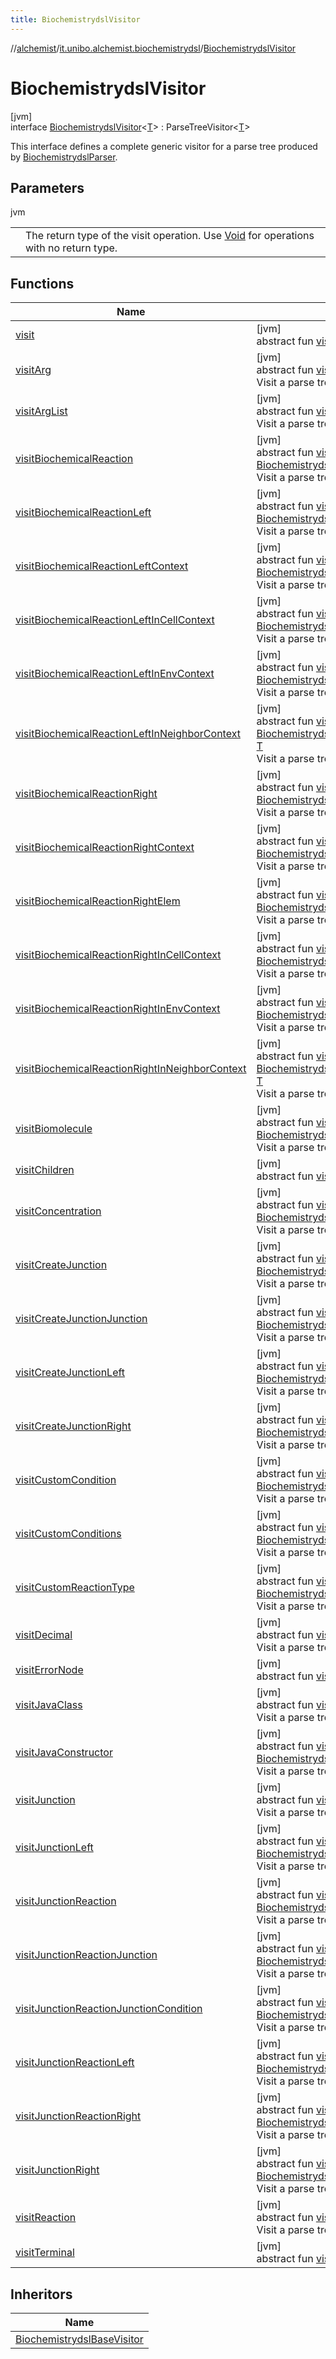 ```yaml
---
title: BiochemistrydslVisitor
---
```

//[alchemist](../../../index.html)/[it.unibo.alchemist.biochemistrydsl](../index.html)/[BiochemistrydslVisitor](index.html)



# BiochemistrydslVisitor



[jvm]\
interface [BiochemistrydslVisitor](index.html)<[T](index.html)> : ParseTreeVisitor<[T](../../it.unibo.alchemist.model.implementations.reactions/-chemical-reaction/index.html)> 

This interface defines a complete generic visitor for a parse tree produced by [BiochemistrydslParser](../-biochemistrydsl-parser/index.html).



## Parameters


jvm

| | |
|---|---|
| <T> | The return type of the visit operation. Use [Void](https://docs.oracle.com/javase/8/docs/api/java/lang/Void.html) for operations with no return type. |



## Functions


| Name | Summary |
|---|---|
| [visit](index.html#-1843616136%2FFunctions%2F-134779887) | [jvm]<br>abstract fun [visit](index.html#-1843616136%2FFunctions%2F-134779887)(p: ParseTree): [T](../../it.unibo.alchemist.model.implementations.reactions/-chemical-reaction/index.html) |
| [visitArg](visit-arg.html) | [jvm]<br>abstract fun [visitArg](visit-arg.html)(ctx: [BiochemistrydslParser.ArgContext](../-biochemistrydsl-parser/-arg-context/index.html)): [T](../../it.unibo.alchemist.model.implementations.reactions/-chemical-reaction/index.html)<br>Visit a parse tree produced by [arg](../-biochemistrydsl-parser/arg.html). |
| [visitArgList](visit-arg-list.html) | [jvm]<br>abstract fun [visitArgList](visit-arg-list.html)(ctx: [BiochemistrydslParser.ArgListContext](../-biochemistrydsl-parser/-arg-list-context/index.html)): [T](../../it.unibo.alchemist.model.implementations.reactions/-chemical-reaction/index.html)<br>Visit a parse tree produced by [argList](../-biochemistrydsl-parser/arg-list.html). |
| [visitBiochemicalReaction](visit-biochemical-reaction.html) | [jvm]<br>abstract fun [visitBiochemicalReaction](visit-biochemical-reaction.html)(ctx: [BiochemistrydslParser.BiochemicalReactionContext](../-biochemistrydsl-parser/-biochemical-reaction-context/index.html)): [T](../../it.unibo.alchemist.model.implementations.reactions/-chemical-reaction/index.html)<br>Visit a parse tree produced by [biochemicalReaction](../-biochemistrydsl-parser/biochemical-reaction.html). |
| [visitBiochemicalReactionLeft](visit-biochemical-reaction-left.html) | [jvm]<br>abstract fun [visitBiochemicalReactionLeft](visit-biochemical-reaction-left.html)(ctx: [BiochemistrydslParser.BiochemicalReactionLeftContext](../-biochemistrydsl-parser/-biochemical-reaction-left-context/index.html)): [T](../../it.unibo.alchemist.model.implementations.reactions/-chemical-reaction/index.html)<br>Visit a parse tree produced by [biochemicalReactionLeft](../-biochemistrydsl-parser/biochemical-reaction-left.html). |
| [visitBiochemicalReactionLeftContext](visit-biochemical-reaction-left-context.html) | [jvm]<br>abstract fun [visitBiochemicalReactionLeftContext](visit-biochemical-reaction-left-context.html)(ctx: [BiochemistrydslParser.BiochemicalReactionLeftContextContext](../-biochemistrydsl-parser/-biochemical-reaction-left-context-context/index.html)): [T](../../it.unibo.alchemist.model.implementations.reactions/-chemical-reaction/index.html)<br>Visit a parse tree produced by [biochemicalReactionLeftContext](../-biochemistrydsl-parser/biochemical-reaction-left-context.html). |
| [visitBiochemicalReactionLeftInCellContext](visit-biochemical-reaction-left-in-cell-context.html) | [jvm]<br>abstract fun [visitBiochemicalReactionLeftInCellContext](visit-biochemical-reaction-left-in-cell-context.html)(ctx: [BiochemistrydslParser.BiochemicalReactionLeftInCellContextContext](../-biochemistrydsl-parser/-biochemical-reaction-left-in-cell-context-context/index.html)): [T](../../it.unibo.alchemist.model.implementations.reactions/-chemical-reaction/index.html)<br>Visit a parse tree produced by [biochemicalReactionLeftInCellContext](../-biochemistrydsl-parser/biochemical-reaction-left-in-cell-context.html). |
| [visitBiochemicalReactionLeftInEnvContext](visit-biochemical-reaction-left-in-env-context.html) | [jvm]<br>abstract fun [visitBiochemicalReactionLeftInEnvContext](visit-biochemical-reaction-left-in-env-context.html)(ctx: [BiochemistrydslParser.BiochemicalReactionLeftInEnvContextContext](../-biochemistrydsl-parser/-biochemical-reaction-left-in-env-context-context/index.html)): [T](../../it.unibo.alchemist.model.implementations.reactions/-chemical-reaction/index.html)<br>Visit a parse tree produced by [biochemicalReactionLeftInEnvContext](../-biochemistrydsl-parser/biochemical-reaction-left-in-env-context.html). |
| [visitBiochemicalReactionLeftInNeighborContext](visit-biochemical-reaction-left-in-neighbor-context.html) | [jvm]<br>abstract fun [visitBiochemicalReactionLeftInNeighborContext](visit-biochemical-reaction-left-in-neighbor-context.html)(ctx: [BiochemistrydslParser.BiochemicalReactionLeftInNeighborContextContext](../-biochemistrydsl-parser/-biochemical-reaction-left-in-neighbor-context-context/index.html)): [T](../../it.unibo.alchemist.model.implementations.reactions/-chemical-reaction/index.html)<br>Visit a parse tree produced by [biochemicalReactionLeftInNeighborContext](../-biochemistrydsl-parser/biochemical-reaction-left-in-neighbor-context.html). |
| [visitBiochemicalReactionRight](visit-biochemical-reaction-right.html) | [jvm]<br>abstract fun [visitBiochemicalReactionRight](visit-biochemical-reaction-right.html)(ctx: [BiochemistrydslParser.BiochemicalReactionRightContext](../-biochemistrydsl-parser/-biochemical-reaction-right-context/index.html)): [T](../../it.unibo.alchemist.model.implementations.reactions/-chemical-reaction/index.html)<br>Visit a parse tree produced by [biochemicalReactionRight](../-biochemistrydsl-parser/biochemical-reaction-right.html). |
| [visitBiochemicalReactionRightContext](visit-biochemical-reaction-right-context.html) | [jvm]<br>abstract fun [visitBiochemicalReactionRightContext](visit-biochemical-reaction-right-context.html)(ctx: [BiochemistrydslParser.BiochemicalReactionRightContextContext](../-biochemistrydsl-parser/-biochemical-reaction-right-context-context/index.html)): [T](../../it.unibo.alchemist.model.implementations.reactions/-chemical-reaction/index.html)<br>Visit a parse tree produced by [biochemicalReactionRightContext](../-biochemistrydsl-parser/biochemical-reaction-right-context.html). |
| [visitBiochemicalReactionRightElem](visit-biochemical-reaction-right-elem.html) | [jvm]<br>abstract fun [visitBiochemicalReactionRightElem](visit-biochemical-reaction-right-elem.html)(ctx: [BiochemistrydslParser.BiochemicalReactionRightElemContext](../-biochemistrydsl-parser/-biochemical-reaction-right-elem-context/index.html)): [T](../../it.unibo.alchemist.model.implementations.reactions/-chemical-reaction/index.html)<br>Visit a parse tree produced by [biochemicalReactionRightElem](../-biochemistrydsl-parser/biochemical-reaction-right-elem.html). |
| [visitBiochemicalReactionRightInCellContext](visit-biochemical-reaction-right-in-cell-context.html) | [jvm]<br>abstract fun [visitBiochemicalReactionRightInCellContext](visit-biochemical-reaction-right-in-cell-context.html)(ctx: [BiochemistrydslParser.BiochemicalReactionRightInCellContextContext](../-biochemistrydsl-parser/-biochemical-reaction-right-in-cell-context-context/index.html)): [T](../../it.unibo.alchemist.model.implementations.reactions/-chemical-reaction/index.html)<br>Visit a parse tree produced by [biochemicalReactionRightInCellContext](../-biochemistrydsl-parser/biochemical-reaction-right-in-cell-context.html). |
| [visitBiochemicalReactionRightInEnvContext](visit-biochemical-reaction-right-in-env-context.html) | [jvm]<br>abstract fun [visitBiochemicalReactionRightInEnvContext](visit-biochemical-reaction-right-in-env-context.html)(ctx: [BiochemistrydslParser.BiochemicalReactionRightInEnvContextContext](../-biochemistrydsl-parser/-biochemical-reaction-right-in-env-context-context/index.html)): [T](../../it.unibo.alchemist.model.implementations.reactions/-chemical-reaction/index.html)<br>Visit a parse tree produced by [biochemicalReactionRightInEnvContext](../-biochemistrydsl-parser/biochemical-reaction-right-in-env-context.html). |
| [visitBiochemicalReactionRightInNeighborContext](visit-biochemical-reaction-right-in-neighbor-context.html) | [jvm]<br>abstract fun [visitBiochemicalReactionRightInNeighborContext](visit-biochemical-reaction-right-in-neighbor-context.html)(ctx: [BiochemistrydslParser.BiochemicalReactionRightInNeighborContextContext](../-biochemistrydsl-parser/-biochemical-reaction-right-in-neighbor-context-context/index.html)): [T](../../it.unibo.alchemist.model.implementations.reactions/-chemical-reaction/index.html)<br>Visit a parse tree produced by [biochemicalReactionRightInNeighborContext](../-biochemistrydsl-parser/biochemical-reaction-right-in-neighbor-context.html). |
| [visitBiomolecule](visit-biomolecule.html) | [jvm]<br>abstract fun [visitBiomolecule](visit-biomolecule.html)(ctx: [BiochemistrydslParser.BiomoleculeContext](../-biochemistrydsl-parser/-biomolecule-context/index.html)): [T](../../it.unibo.alchemist.model.implementations.reactions/-chemical-reaction/index.html)<br>Visit a parse tree produced by [biomolecule](../-biochemistrydsl-parser/biomolecule.html). |
| [visitChildren](index.html#-1430787268%2FFunctions%2F-134779887) | [jvm]<br>abstract fun [visitChildren](index.html#-1430787268%2FFunctions%2F-134779887)(p: RuleNode): [T](../../it.unibo.alchemist.model.implementations.reactions/-chemical-reaction/index.html) |
| [visitConcentration](visit-concentration.html) | [jvm]<br>abstract fun [visitConcentration](visit-concentration.html)(ctx: [BiochemistrydslParser.ConcentrationContext](../-biochemistrydsl-parser/-concentration-context/index.html)): [T](../../it.unibo.alchemist.model.implementations.reactions/-chemical-reaction/index.html)<br>Visit a parse tree produced by [concentration](../-biochemistrydsl-parser/concentration.html). |
| [visitCreateJunction](visit-create-junction.html) | [jvm]<br>abstract fun [visitCreateJunction](visit-create-junction.html)(ctx: [BiochemistrydslParser.CreateJunctionContext](../-biochemistrydsl-parser/-create-junction-context/index.html)): [T](../../it.unibo.alchemist.model.implementations.reactions/-chemical-reaction/index.html)<br>Visit a parse tree produced by [createJunction](../-biochemistrydsl-parser/create-junction.html). |
| [visitCreateJunctionJunction](visit-create-junction-junction.html) | [jvm]<br>abstract fun [visitCreateJunctionJunction](visit-create-junction-junction.html)(ctx: [BiochemistrydslParser.CreateJunctionJunctionContext](../-biochemistrydsl-parser/-create-junction-junction-context/index.html)): [T](../../it.unibo.alchemist.model.implementations.reactions/-chemical-reaction/index.html)<br>Visit a parse tree produced by [createJunctionJunction](../-biochemistrydsl-parser/create-junction-junction.html). |
| [visitCreateJunctionLeft](visit-create-junction-left.html) | [jvm]<br>abstract fun [visitCreateJunctionLeft](visit-create-junction-left.html)(ctx: [BiochemistrydslParser.CreateJunctionLeftContext](../-biochemistrydsl-parser/-create-junction-left-context/index.html)): [T](../../it.unibo.alchemist.model.implementations.reactions/-chemical-reaction/index.html)<br>Visit a parse tree produced by [createJunctionLeft](../-biochemistrydsl-parser/create-junction-left.html). |
| [visitCreateJunctionRight](visit-create-junction-right.html) | [jvm]<br>abstract fun [visitCreateJunctionRight](visit-create-junction-right.html)(ctx: [BiochemistrydslParser.CreateJunctionRightContext](../-biochemistrydsl-parser/-create-junction-right-context/index.html)): [T](../../it.unibo.alchemist.model.implementations.reactions/-chemical-reaction/index.html)<br>Visit a parse tree produced by [createJunctionRight](../-biochemistrydsl-parser/create-junction-right.html). |
| [visitCustomCondition](visit-custom-condition.html) | [jvm]<br>abstract fun [visitCustomCondition](visit-custom-condition.html)(ctx: [BiochemistrydslParser.CustomConditionContext](../-biochemistrydsl-parser/-custom-condition-context/index.html)): [T](../../it.unibo.alchemist.model.implementations.reactions/-chemical-reaction/index.html)<br>Visit a parse tree produced by [customCondition](../-biochemistrydsl-parser/custom-condition.html). |
| [visitCustomConditions](visit-custom-conditions.html) | [jvm]<br>abstract fun [visitCustomConditions](visit-custom-conditions.html)(ctx: [BiochemistrydslParser.CustomConditionsContext](../-biochemistrydsl-parser/-custom-conditions-context/index.html)): [T](../../it.unibo.alchemist.model.implementations.reactions/-chemical-reaction/index.html)<br>Visit a parse tree produced by [customConditions](../-biochemistrydsl-parser/custom-conditions.html). |
| [visitCustomReactionType](visit-custom-reaction-type.html) | [jvm]<br>abstract fun [visitCustomReactionType](visit-custom-reaction-type.html)(ctx: [BiochemistrydslParser.CustomReactionTypeContext](../-biochemistrydsl-parser/-custom-reaction-type-context/index.html)): [T](../../it.unibo.alchemist.model.implementations.reactions/-chemical-reaction/index.html)<br>Visit a parse tree produced by [customReactionType](../-biochemistrydsl-parser/custom-reaction-type.html). |
| [visitDecimal](visit-decimal.html) | [jvm]<br>abstract fun [visitDecimal](visit-decimal.html)(ctx: [BiochemistrydslParser.DecimalContext](../-biochemistrydsl-parser/-decimal-context/index.html)): [T](../../it.unibo.alchemist.model.implementations.reactions/-chemical-reaction/index.html)<br>Visit a parse tree produced by [decimal](../-biochemistrydsl-parser/decimal.html). |
| [visitErrorNode](index.html#625736043%2FFunctions%2F-134779887) | [jvm]<br>abstract fun [visitErrorNode](index.html#625736043%2FFunctions%2F-134779887)(p: ErrorNode): [T](../../it.unibo.alchemist.model.implementations.reactions/-chemical-reaction/index.html) |
| [visitJavaClass](visit-java-class.html) | [jvm]<br>abstract fun [visitJavaClass](visit-java-class.html)(ctx: [BiochemistrydslParser.JavaClassContext](../-biochemistrydsl-parser/-java-class-context/index.html)): [T](../../it.unibo.alchemist.model.implementations.reactions/-chemical-reaction/index.html)<br>Visit a parse tree produced by [javaClass](../-biochemistrydsl-parser/java-class.html). |
| [visitJavaConstructor](visit-java-constructor.html) | [jvm]<br>abstract fun [visitJavaConstructor](visit-java-constructor.html)(ctx: [BiochemistrydslParser.JavaConstructorContext](../-biochemistrydsl-parser/-java-constructor-context/index.html)): [T](../../it.unibo.alchemist.model.implementations.reactions/-chemical-reaction/index.html)<br>Visit a parse tree produced by [javaConstructor](../-biochemistrydsl-parser/java-constructor.html). |
| [visitJunction](visit-junction.html) | [jvm]<br>abstract fun [visitJunction](visit-junction.html)(ctx: [BiochemistrydslParser.JunctionContext](../-biochemistrydsl-parser/-junction-context/index.html)): [T](../../it.unibo.alchemist.model.implementations.reactions/-chemical-reaction/index.html)<br>Visit a parse tree produced by [junction](../-biochemistrydsl-parser/junction.html). |
| [visitJunctionLeft](visit-junction-left.html) | [jvm]<br>abstract fun [visitJunctionLeft](visit-junction-left.html)(ctx: [BiochemistrydslParser.JunctionLeftContext](../-biochemistrydsl-parser/-junction-left-context/index.html)): [T](../../it.unibo.alchemist.model.implementations.reactions/-chemical-reaction/index.html)<br>Visit a parse tree produced by [junctionLeft](../-biochemistrydsl-parser/junction-left.html). |
| [visitJunctionReaction](visit-junction-reaction.html) | [jvm]<br>abstract fun [visitJunctionReaction](visit-junction-reaction.html)(ctx: [BiochemistrydslParser.JunctionReactionContext](../-biochemistrydsl-parser/-junction-reaction-context/index.html)): [T](../../it.unibo.alchemist.model.implementations.reactions/-chemical-reaction/index.html)<br>Visit a parse tree produced by [junctionReaction](../-biochemistrydsl-parser/junction-reaction.html). |
| [visitJunctionReactionJunction](visit-junction-reaction-junction.html) | [jvm]<br>abstract fun [visitJunctionReactionJunction](visit-junction-reaction-junction.html)(ctx: [BiochemistrydslParser.JunctionReactionJunctionContext](../-biochemistrydsl-parser/-junction-reaction-junction-context/index.html)): [T](../../it.unibo.alchemist.model.implementations.reactions/-chemical-reaction/index.html)<br>Visit a parse tree produced by [junctionReactionJunction](../-biochemistrydsl-parser/junction-reaction-junction.html). |
| [visitJunctionReactionJunctionCondition](visit-junction-reaction-junction-condition.html) | [jvm]<br>abstract fun [visitJunctionReactionJunctionCondition](visit-junction-reaction-junction-condition.html)(ctx: [BiochemistrydslParser.JunctionReactionJunctionConditionContext](../-biochemistrydsl-parser/-junction-reaction-junction-condition-context/index.html)): [T](../../it.unibo.alchemist.model.implementations.reactions/-chemical-reaction/index.html)<br>Visit a parse tree produced by [junctionReactionJunctionCondition](../-biochemistrydsl-parser/junction-reaction-junction-condition.html). |
| [visitJunctionReactionLeft](visit-junction-reaction-left.html) | [jvm]<br>abstract fun [visitJunctionReactionLeft](visit-junction-reaction-left.html)(ctx: [BiochemistrydslParser.JunctionReactionLeftContext](../-biochemistrydsl-parser/-junction-reaction-left-context/index.html)): [T](../../it.unibo.alchemist.model.implementations.reactions/-chemical-reaction/index.html)<br>Visit a parse tree produced by [junctionReactionLeft](../-biochemistrydsl-parser/junction-reaction-left.html). |
| [visitJunctionReactionRight](visit-junction-reaction-right.html) | [jvm]<br>abstract fun [visitJunctionReactionRight](visit-junction-reaction-right.html)(ctx: [BiochemistrydslParser.JunctionReactionRightContext](../-biochemistrydsl-parser/-junction-reaction-right-context/index.html)): [T](../../it.unibo.alchemist.model.implementations.reactions/-chemical-reaction/index.html)<br>Visit a parse tree produced by [junctionReactionRight](../-biochemistrydsl-parser/junction-reaction-right.html). |
| [visitJunctionRight](visit-junction-right.html) | [jvm]<br>abstract fun [visitJunctionRight](visit-junction-right.html)(ctx: [BiochemistrydslParser.JunctionRightContext](../-biochemistrydsl-parser/-junction-right-context/index.html)): [T](../../it.unibo.alchemist.model.implementations.reactions/-chemical-reaction/index.html)<br>Visit a parse tree produced by [junctionRight](../-biochemistrydsl-parser/junction-right.html). |
| [visitReaction](visit-reaction.html) | [jvm]<br>abstract fun [visitReaction](visit-reaction.html)(ctx: [BiochemistrydslParser.ReactionContext](../-biochemistrydsl-parser/-reaction-context/index.html)): [T](../../it.unibo.alchemist.model.implementations.reactions/-chemical-reaction/index.html)<br>Visit a parse tree produced by [reaction](../-biochemistrydsl-parser/reaction.html). |
| [visitTerminal](index.html#-1231633633%2FFunctions%2F-134779887) | [jvm]<br>abstract fun [visitTerminal](index.html#-1231633633%2FFunctions%2F-134779887)(p: TerminalNode): [T](../../it.unibo.alchemist.model.implementations.reactions/-chemical-reaction/index.html) |


## Inheritors


| Name |
|---|
| [BiochemistrydslBaseVisitor](../-biochemistrydsl-base-visitor/index.html) |


